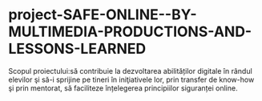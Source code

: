 # project-SAFE-ONLINE--BY-MULTIMEDIA-PRODUCTIONS-AND-LESSONS-LEARNED
Scopul proiectului:să contribuie la dezvoltarea abilităților digitale în rândul elevilor şi să-i sprijine pe tineri în iniţiativele lor, prin transfer de know-how şi prin mentorat, să faciliteze înțelegerea principiilor siguranței online.
